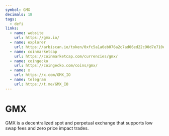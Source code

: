 ```yaml
---
symbol: GMX
decimals: 18
tags:
  - defi
links:
  - name: website
    url: https://gmx.io/
  - name: explorer
    url: https://arbiscan.io/token/0xfc5a1a6eb076a2c7ad06ed22c90d7e710e35ad0a
  - name: coinmarketcap
    url: https://coinmarketcap.com/currencies/gmx/
  - name: coingecko
    url: https://coingecko.com/coins/gmx/
  - name: x
    url: https://x.com/GMX_IO
  - name: telegram
    url: https://t.me/GMX_IO
---
```


# GMX

GMX is a decentralized spot and perpetual exchange that supports low swap fees and zero price impact trades.
